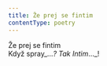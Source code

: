 ```yaml
---
title: Že prej se fintim
contentType: poetry
---
```


<section>

Že prej se fintim  
Když spray_…_? Tak Intim_…_!

</section>
